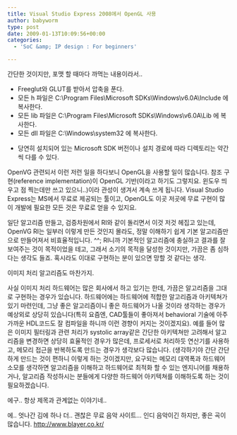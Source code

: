 ```yaml
---
title: Visual Studio Express 2008에서 OpenGL 사용
author: babyworm
type: post
date: 2009-01-13T10:09:56+00:00
categories:
  - 'SoC &amp; IP design : For beginners'

---
```

간단한 것이지만, 포맷 할 때마다 까먹는 내용이라서..

- Freeglut와 GLUT를 받아서 압축을 푼다.
- 모든 h 파일은 C:\Program Files\Microsoft SDKs\Windows\v6.0A\Include 에 복사한다.
- 모든 lib 파일은 C:\Program Files\Microsoft SDKs\Windows\v6.0A\Lib 에 복사한다.
- 모든 dll 파일은 C:\Windows\system32 에 복사한다.

* 당연히 설치되어 있는 Microsoft SDK 버전이나 설치 경로에 따라 디렉토리는 약간씩 다를 수 있다.

OpenVG 관련되서 이런 저런 일을 하다보니 OpenGL을 사용할 일이 많습니다. 참조 구현(reference implementation)이 OpenGL 기반(이라고 하기도 그렇지요. 윈도우 띄우고 점 찍는데만 쓰고 있으니..)이라 관성이 생겨서 계속 쓰게 됩니다. Visual Studio Express는 MS에서 무료로 제공되는 툴이고, OpenGL도 이곳 저곳에 무료 구현이 많이 개발에 필요한 모든 것은 무료로 얻을 수 있지요.

일단 알고리즘 만들고, 검증차원에서 RI와 같이 돌리면서 이것 저것 헤집고 있는데, OpenVG RI는 일부러 이렇게 만든 것인지 몰라도, 정말 이해하기 쉽게 기본 알고리즘만으로 만들어져서 비효율적입니다. ^^; RI니까 기본적인 알고리즘에 충실하고 결과를 잘 보여주는 것이 목적이었을 테고, 그래서 소기의 목적을 달성한 것이지만, 가끔은 좀 심하다는 생각도 들죠. 혹시라도 이대로 구현하는 분이 있으면 망할 것 같다는 생각.

이미지 처리 알고리즘도 마찬가지.

사실 이미지 처리 하드웨어는 많은 회사에서 하고 있기는 한데, 가끔은 알고리즘을 그대로 구현하는 경우가 있습니다. 하드웨어에는 하드웨어에 적합한 알고리즘과 아키텍쳐가 있기 마련인데, 그냥 좋은 알고리즘이니 좋은 하드웨어가 나올 것이라 생각하는 경우가 예상외로 상당히 있습니다(특히 요즘엔, CAD툴들이 좋아져서 behavioral 기술에 아주 가까운 HDL코드도 잘 컴파일을 하니까 이런 경향이 커지는 것이겠지요). 예를 들어 많은 이미지 필터링과 관련 처리가 systolic array같은 간단한 아키텍쳐만 고려해서 알고리즘을 변경하면 상당히 효율적인 경우가 많은데, 프로세서로 처리하듯 연산기를 사용하고, 메모리 접근을 반복하도록 만드는 경우가 생각보다 많습니다. (생각하기야 간단 간단하게 만드는 것이 편하니 이렇게 하는 것이겠지만, 요구되는 메모리 대역폭과 하드웨어 소모를 생각하면 알고리즘을 이해하고 하드웨어로 최적화 할 수 있는 엔지니어를 채용하거나, 알고리즘 작성하시는 분들에게 다양한 하드웨어 아키텍쳐를 이해하도록 하는 것이 필요하겠습니다.

에구.. 항상 제목과 관계없는 이야기네..

에.. 엇나간 김에 하나 더.. 괜찮은 무료 음악 사이트… 인디 음악이긴 하지만, 좋은 곡이 많습니다. <http://www.blayer.co.kr/>
